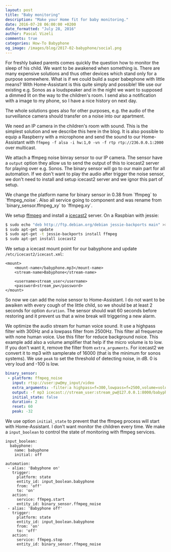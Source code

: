 ```yaml
---
layout: post
title: "Baby monitoring"
description: "Make your Home fit for baby monitoring."
date: 2016-07-28 06:00:00 +0200
date_formatted: "July 28, 2016"
author: Pascal Vizeli
comments: true
categories: How-To Babyphone
og_image: /images/blog/2017-02-babyphone/social.png
---
```


For freshly baked parents comes quickly the question how to monitor the sleep of his child. We want to be awakened when something is. There are many expensive solutions and thus other devices which stand only for a purpose somewhere. What is if we could build a super babephone with little means? With Home-Assistant is this quite simply and possible! We use our existing e.g. Sonos as a loudspeaker and in the night we want to supposed a dimmed lit on the way to the children's room. I send also a notification with a image to my phone, so I have a nice history on next day.

The whole solutions goes also for other purposes, e.g. the audio of the surveillance camera should transfer on a noise into our apartment.

<!--more-->

We need an IP camera in the children's room with sound. This is the simplest solution and we describe this here in the blog. It is also possible to equip a Raspberry with a microphone and send the sound to our Home-Assistant with `ffmpeg -f alsa -i hw:1,0 -vn -f rtp rtp://236.0.0.1:2000` over multicast.

We attach a ffmpeg noise binray sensor to our IP camera. The sensor have a `output` option they allow us to send the output of this to icecast2 server for playing over e.g. Sonos. The binary sensor will go to our main part for all automation. If we don't want to play the audio after trigger the noise sensor, we don't need to install and setup icecast2 server and we ignor this part of setup.

<p class='note'>
We change the platform name for binary sensor in 0.38 from `ffmpeg` to `ffmpeg_noise`. Also all service going to component and was rename from `binary_sensor.ffmpeg_xy` to `ffmpeg.xy`.
</p>

We setup [ffmpeg](components/ffmpeg/) and install a [icecast2](http://icecast.org/) server. On a Raspbian with jessie:
```bash
$ sudo echo "deb http://ftp.debian.org/debian jessie-backports main" >> /etc/apt/sources.list
$ sudo apt-get update
$ sudo apt-get -t jessie-backports install ffmpeg
$ sudo apt-get install icecast2
```

We setup a icecast mount point for our babyphone and update `/etc/icecast2/icecast.xml`:
```
<mount>
    <mount-name>/babyphone.mp3</mount-name>
    <stream-name>Babyphone</stream-name>

    <username>stream_user</username>
    <password>stream_pw</password>
</mount>
```

So now we can add the noise sensor to Home-Assistant. I do not want to be awaiken with every cough of the little child, so we should be at least 2 seconds for option `duration`. The sensor should wait 60 seconds before restoring and it prevent us that a wine break will triggering a new alarm.

We optimize the audio stream for human voice sound. It use a highpass filter with 300Hz and a lowpass filter from 2500Hz. This filter all frequenze with none human voice. Use this filter for reduce background noice. This example add also a volume amplifier that help if the micro volume is to low. If you don't want it, remove the filter from `extra_arguments`. For icecast2 we convert it to mp3 with samplerate of 16000 (that is the minimum for sonos systems). We use `peak` to set the threshold of detecting noise, in dB. 0 is very loud and -100 is low.

```yaml
binary_sensor:
 - platform: ffmpeg_noise
   input: rtsp://user:pw@my_input/video
   extra_arguments: -filter:a highpass=f=300,lowpass=f=2500,volume=volume=2 -codec:a libmp3lame -ar 16000
   output: -f mp3 icecast://stream_user:stream_pw@127.0.0.1:8000/babyphone.mp3
   initial_state: false
   duration: 2
   reset: 60
   peak: -32
```

We use option `initial_state` to prevent that the ffmpeg process will start with Home-Assistant. I don't want monitor the children every time. We make a `input_boolean` to control the state of monitoring with ffmpeg services.

```
input_boolean:
  babyphone:
    name: babyphone
    initial: off

automation:
 - alias: 'Babyphone on'
   trigger:
     platform: state
     entity_id: input_boolean.babyphone
     from: 'off'
     to: 'on'
   action:
     service: ffmpeg.start
     entity_id: binary_sensor.ffmpeg_noise
 - alias: 'Babyphone off'
   trigger:
     platform: state
     entity_id: input_boolean.babyphone
     from: 'on'
     to: 'off'
   action:
     service: ffmpeg.stop
     entity_id: binary_sensor.ffmpeg_noise
```
